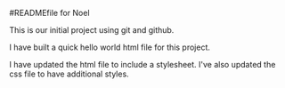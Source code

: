 #READMEfile for Noel

This is our initial project using git and github.

I have built a quick hello world html file for this project.

I have updated the html file to include a stylesheet.
I've also updated the css file to have additional styles.
